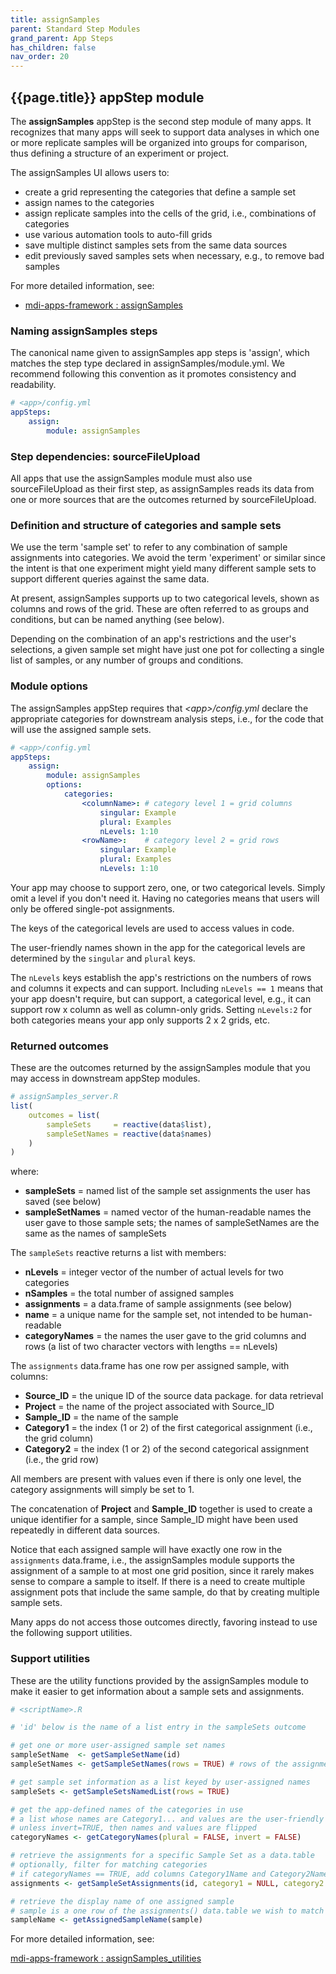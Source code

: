 ```yaml
---
title: assignSamples
parent: Standard Step Modules
grand_parent: App Steps
has_children: false
nav_order: 20
---
```


## {{page.title}} appStep module

The **assignSamples** appStep is the second step module of many apps.
It recognizes that many apps will seek to support 
data analyses in which one or more replicate samples will be 
organized into groups for comparison, thus defining a structure
of an experiment or project. 

The assignSamples UI allows users to:

- create a grid representing the categories that define a sample set
- assign names to the categories
- assign replicate samples into the cells of the grid, i.e., combinations of categories
- use various automation tools to auto-fill grids
- save multiple distinct samples sets from the same data sources
- edit previously saved samples sets when necessary, e.g., to remove bad samples

For more detailed information, see:

- [mdi-apps-framework : assignSamples](https://github.com/MiDataInt/mdi-apps-framework/tree/main/shiny/shared/session/modules/appSteps/assignSamples)

### Naming assignSamples steps

The canonical name given to assignSamples app steps is 'assign',
which matches the step type declared in assignSamples/module.yml.
We recommend following this convention as it promotes consistency and readability.

```yml
# <app>/config.yml
appSteps:
    assign:
        module: assignSamples
```

### Step dependencies: sourceFileUpload

All apps that use the assignSamples module must also use sourceFileUpload
as their first step, as assignSamples reads its data from one or more
sources that are the outcomes returned by sourceFileUpload.

### Definition and structure of categories and sample sets

We use the term 'sample set' to refer to any combination of sample
assignments into categories. We avoid the term 'experiment' or similar
since the intent is that one experiment might yield
many different sample sets to support different queries against
the same data. 

At present, assignSamples supports up to two categorical
levels, shown as columns and rows of the grid. These are often
referred to as groups and conditions, but can be named anything (see below). 

Depending on the combination of an app's restrictions and the user's selections,
a given sample set might have just one pot for collecting a single list of samples,
or any number of groups and conditions.

### Module options

The assignSamples appStep requires that _\<app\>/config.yml_ declare 
the appropriate categories for downstream analysis steps, i.e., 
for the code that will use the assigned sample sets.

```yml
# <app>/config.yml
appSteps:
    assign:
        module: assignSamples        
        options:
            categories:
                <columnName>: # category level 1 = grid columns
                    singular: Example
                    plural: Examples
                    nLevels: 1:10
                <rowName>:    # category level 2 = grid rows
                    singular: Example
                    plural: Examples
                    nLevels: 1:10

```

Your app may choose to support zero, one, or two categorical levels.
Simply omit a level if you don't need it. Having no categories
means that users will only be offered single-pot assignments. 

The keys of the categorical levels are used to access values in code.

The user-friendly names shown in the app for the categorical levels are determined
by the `singular` and `plural` keys.

The `nLevels` keys establish the app's restrictions on the numbers
of rows and columns it expects and can support. Including `nLevels == 1`
means that your app doesn't require, but can support, 
a categorical level, e.g., it can support row x column as well as
column-only grids. Setting `nLevels:2` for both categories means
your app only supports 2 x 2 grids, etc.

### Returned outcomes

These are the outcomes returned by the assignSamples module that you may access
in downstream appStep modules.

```r
# assignSamples_server.R
list(
    outcomes = list(
        sampleSets     = reactive(data$list),
        sampleSetNames = reactive(data$names)  
    )
)
```
where:

- **sampleSets** = named list of the sample set assignments the user has saved (see below)
- **sampleSetNames** = named vector of the human-readable names the user gave to those sample sets; the names of sampleSetNames are the same as the names of sampleSets

The `sampleSets` reactive returns a list with members:

- **nLevels** = integer vector of the number of actual levels for two categories
- **nSamples** = the total number of assigned samples
- **assignments** = a data.frame of sample assignments (see below)
- **name** = a unique name for the sample set, not intended to be human-readable
- **categoryNames** = the names the user gave to the grid columns and rows (a list of two character vectors with lengths == nLevels)

The `assignments` data.frame has one row per assigned sample, with columns:

- **Source_ID** = the unique ID of the source data package. for data retrieval
- **Project** = the name of the project associated with Source_ID
- **Sample_ID** = the name of the sample
- **Category1** = the index (1 or 2) of the first categorical assignment (i.e., the grid column)
- **Category2** = the index (1 or 2) of the second categorical assignment (i.e., the grid row)

All members are present with values even if there is only one level, 
the category assignments will simply be set to 1. 

The concatenation of **Project** and **Sample_ID** together is used to 
create a unique identifier for a sample, since Sample_ID might
have been used repeatedly in different data sources.

Notice that each assigned sample will have exactly one row
in the `assignments` data.frame, i.e., the assignSamples module
supports the assignment of a sample to at most one grid position, 
since it rarely makes sense to compare a sample to itself. If there is 
a need to create multiple assignment pots that include the same sample,
do that by creating multiple sample sets.

Many apps do not access those outcomes directly, favoring
instead to use the following support utilities.

### Support utilities

These are the utility functions provided by the assignSamples module 
to make it easier to get information about a sample sets and assignments.

```r
# <scriptName>.R

# 'id' below is the name of a list entry in the sampleSets outcome

# get one or more user-assigned sample set names
sampleSetName  <- getSampleSetName(id)
sampleSetNames <- getSampleSetNames(rows = TRUE) # rows of the assignments table

# get sample set information as a list keyed by user-assigned names
sampleSets <- getSampleSetsNamedList(rows = TRUE)

# get the app-defined names of the categories in use
# a list whose names are Category1... and values are the user-friendly names
# unless invert=TRUE, then names and values are flipped
categoryNames <- getCategoryNames(plural = FALSE, invert = FALSE)

# retrieve the assignments for a specific Sample Set as a data.table
# optionally, filter for matching categories
# if categoryNames == TRUE, add columns Category1Name and Category2Name with user names
assignments <- getSampleSetAssignments(id, category1 = NULL, category2 = NULL, categoryNames = TRUE)

# retrieve the display name of one assigned sample
# sample is a one row of the assignments() data.table we wish to match
sampleName <- getAssignedSampleName(sample)
```

For more detailed information, see:

[mdi-apps-framework : assignSamples_utilities](https://github.com/MiDataInt/mdi-apps-framework/blob/main/shiny/shared/session/modules/appSteps/assignSamples/assignSamples_utilities.R)
